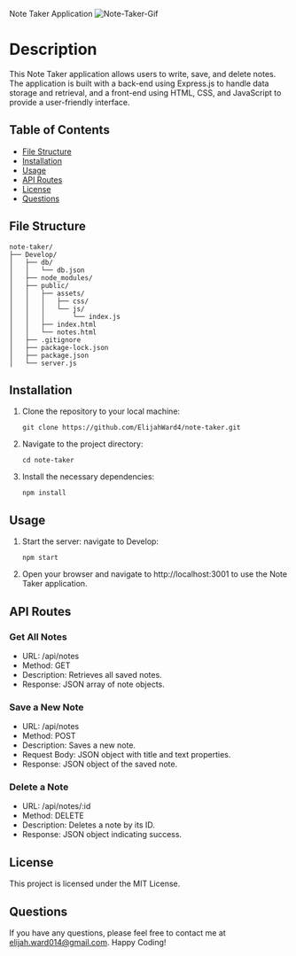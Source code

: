 Note Taker Application
![Note-Taker-Gif](https://github.com/ElijahWard4/Note-Taker/assets/97565223/30d6fcc0-02af-4165-8535-d63c482a61a5)


# Description

This Note Taker application allows users to write, save, and delete notes. The application is built with a back-end using Express.js to handle data storage and retrieval, and a front-end using HTML, CSS, and JavaScript to provide a user-friendly interface.

## Table of Contents

- [File Structure](#file-structure)
- [Installation](#installation)
- [Usage](#usage)
- [API Routes](#api-routes)
- [License](#license)
- [Questions](#questions)

## File Structure
```
note-taker/
├── Develop/
│   ├── db/
│   │   └── db.json
│   ├── node_modules/
│   ├── public/
│   │   ├── assets/
│   │   │   ├── css/
│   │   │   └── js/
│   │   │       └── index.js
│   │   ├── index.html
│   │   └── notes.html
│   ├── .gitignore
│   ├── package-lock.json
│   ├── package.json
│   └── server.js
```

## Installation

1. Clone the repository to your local machine:
    ```
    git clone https://github.com/ElijahWard4/note-taker.git
    ```

2. Navigate to the project directory:
    ```
    cd note-taker
    ```

3. Install the necessary dependencies:
    ```
    npm install
    ```

## Usage

1. Start the server:
navigate to Develop:
    ```
    npm start
    ```

2. Open your browser and navigate to http://localhost:3001 to use the Note Taker application.

## API Routes

### Get All Notes

- URL: /api/notes
- Method: GET
- Description: Retrieves all saved notes.
- Response: JSON array of note objects.

### Save a New Note

- URL: /api/notes
- Method: POST
- Description: Saves a new note.
- Request Body: JSON object with title and text properties.
- Response: JSON object of the saved note.

### Delete a Note

- URL: /api/notes/:id
- Method: DELETE
- Description: Deletes a note by its ID.
- Response: JSON object indicating success.

## License

This project is licensed under the MIT License.

## Questions

If you have any questions, please feel free to contact me at elijah.ward014@gmail.com. Happy Coding!
